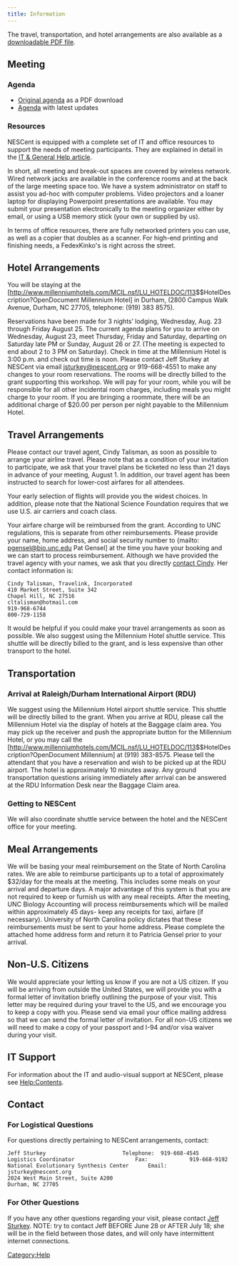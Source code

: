 ```yaml
---
title: Information
---
```


The travel, transportation, and hotel arrangements are also available as
a [downloadable PDF file](Media:Travel_Arrangements.pdf "wikilink").

Meeting
-------

### Agenda

-   [Original agenda](Media:Taxondb21_Agenda.pdf "wikilink") as a PDF
    download
-   [Agenda](Agenda "wikilink") with latest updates

### Resources

NESCent is equipped with a complete set of IT and office resources to
support the needs of meeting participants. They are explained in detail
in the [IT & General Help article](Help:Contents "wikilink").

In short, all meeting and break-out spaces are covered by wireless
network. Wired network jacks are available in the conference rooms and
at the back of the large meeting space too. We have a system
administrator on staff to assist you ad-hoc with computer problems.
Video projectors and a loaner laptop for displaying Powerpoint
presentations are available. You may submit your presentation
electronically to the meeting organizer either by email, or using a USB
memory stick (your own or supplied by us).

In terms of office resources, there are fully networked printers you can
use, as well as a copier that doubles as a scanner. For high-end
printing and finishing needs, a FedexKinko's is right across the street.

Hotel Arrangements
------------------

You will be staying at the
\[<http://www.millenniumhotels.com/MCIL.nsf/LU_HOTELDOC/113>$$HotelDescription?OpenDocument
Millennium Hotel\] in Durham, (2800 Campus Walk Avenue, Durham, NC
27705, telephone: (919) 383 8575).

Reservations have been made for 3 nights’ lodging, Wednesday, Aug. 23
through Friday August 25. The current agenda plans for you to arrive on
Wednesday, August 23, meet Thursday, Friday and Saturday, departing on
Saturday late PM or Sunday, August 26 or 27. (The meeting is expected to
end about 2 to 3 PM on Saturday). Check in time at the Millennium Hotel
is 3:00 p.m. and check out time is noon. Please contact Jeff Sturkey at
NESCent via email <jsturkey@nescent.org> or 919-668-4551 to make any
changes to your room reservations. The rooms will be directly billed to
the grant supporting this workshop. We will pay for your room, while you
will be responsible for all other incidental room charges, including
meals you might charge to your room. If you are bringing a roommate,
there will be an additional charge of $20.00 per person per night
payable to the Millennium Hotel.

Travel Arrangements
-------------------

Please contact our travel agent, Cindy Talisman, as soon as possible to
arrange your airline travel. Please note that as a condition of your
invitation to participate, we ask that your travel plans be ticketed no
less than 21 days in advance of your meeting, August 1. In addition, our
travel agent has been instructed to search for lower-cost airfares for
all attendees.

Your early selection of flights will provide you the widest choices. In
addition, please note that the National Science Foundation requires that
we use U.S. air carriers and coach class.

Your airfare charge will be reimbursed from the grant. According to UNC
regulations, this is separate from other reimbursements. Please provide
your name, home address, and social security number to {mailto:
pgensel@bio.unc.edu Pat Gensel\] at the time you have your booking and
we can start to process reimbursement. Although we have provided the
travel agency with your names, we ask that you directly [contact
Cindy](mailto:cltalisman@hotmail.com). Her contact information is:

    Cindy Talisman, Travelink, Incorporated          
    410 Market Street, Suite 342
    Chapel Hill, NC 27516
    cltalisman@hotmail.com
    919-968-6744 
    800-729-1158

It would be helpful if you could make your travel arrangements as soon
as possible. We also suggest using the Millennium Hotel shuttle service.
This shuttle will be directly billed to the grant, and is less expensive
than other transport to the hotel.

Transportation
--------------

### Arrival at Raleigh/Durham International Airport (RDU)

We suggest using the Millennium Hotel airport shuttle service. This
shuttle will be directly billed to the grant. When you arrive at RDU,
please call the Millennium Hotel via the display of hotels at the
Baggage claim area. You may pick up the receiver and push the
appropriate button for the Millennium Hotel, or you may call the
\[<http://www.millenniumhotels.com/MCIL.nsf/LU_HOTELDOC/113>$$HotelDescription?OpenDocument
Millennium\] at (919) 383-8575. Please tell the attendant that you have
a reservation and wish to be picked up at the RDU airport. The hotel is
approximately 10 minutes away. Any ground transportation questions
arising immediately after arrival can be answered at the RDU Information
Desk near the Baggage Claim area.

### Getting to NESCent

We will also coordinate shuttle service between the hotel and the
NESCent office for your meeting.

Meal Arrangements
-----------------

We will be basing your meal reimbursement on the State of North Carolina
rates. We are able to reimburse participants up to a total of
approximately $32/day for the meals at the meeting. This includes some
meals on your arrival and departure days. A major advantage of this
system is that you are not required to keep or furnish us with any meal
receipts. After the meeting, UNC Biology Accounting will process
reimbursements which will be mailed within approximately 45 days- keep
any receipts for taxi, airfare (if necessary). University of North
Carolina policy dictates that these reimbursements must be sent to your
home address. Please complete the attached home address form and return
it to Patricia Gensel prior to your arrival.

Non-U.S. Citizens
-----------------

We would appreciate your letting us know if you are not a US citizen. If
you will be arriving from outside the United States, we will provide you
with a formal letter of invitation briefly outlining the purpose of your
visit. This letter may be required during your travel to the US, and we
encourage you to keep a copy with you. Please send via email your office
mailing address so that we can send the formal letter of invitation. For
all non-US citizens we will need to make a copy of your passport and
I-94 and/or visa waiver during your visit.

IT Support
----------

For information about the IT and audio-visual support at NESCent, please
see <Help:Contents>.

Contact
-------

### For Logistical Questions

For questions directly pertaining to NESCent arrangements, contact:

    Jeff Sturkey                        Telephone:  919-668-4545
    Logistics Coordinator                   Fax:             919-668-9192
    National Evolutionary Synthesis Center      Email:         jsturkey@nescent.org
    2024 West Main Street, Suite A200
    Durham, NC 27705

### For Other Questions

If you have any other questions regarding your visit, please contact
[Jeff Sturkey](mailto:jsturkey@nescent.org). NOTE: try to contact Jeff
BEFORE June 28 or AFTER July 18; she will be in the field between those
dates, and will only have intermittent internet connections.

<Category:Help>
